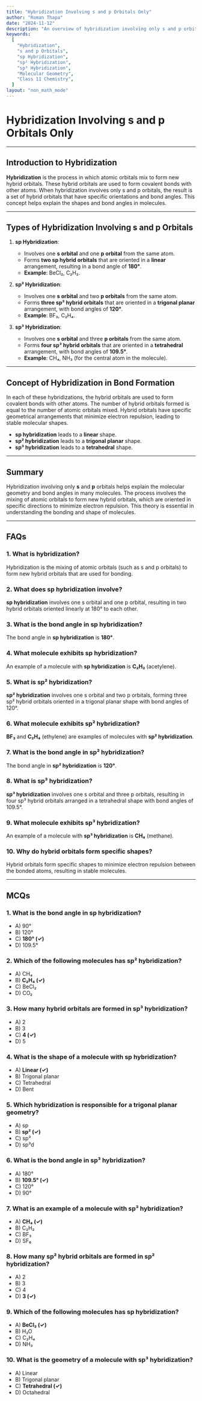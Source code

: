 ```yaml
---
title: "Hybridization Involving s and p Orbitals Only"
author: "Roman Thapa"
date: "2024-11-12"
description: "An overview of hybridization involving only s and p orbitals, explaining the concept, types of hybridization, and examples."
keywords:
  [
    "Hybridization",
    "s and p Orbitals",
    "sp Hybridization",
    "sp² Hybridization",
    "sp³ Hybridization",
    "Molecular Geometry",
    "Class 11 Chemistry",
  ]
layout: "non_math_mode"
---
```


# Hybridization Involving s and p Orbitals Only

---

## Introduction to Hybridization

**Hybridization** is the process in which atomic orbitals mix to form new hybrid orbitals. These hybrid orbitals are used to form covalent bonds with other atoms. When hybridization involves only s and p orbitals, the result is a set of hybrid orbitals that have specific orientations and bond angles. This concept helps explain the shapes and bond angles in molecules.

---

## Types of Hybridization Involving s and p Orbitals

1. **sp Hybridization**:

   - Involves one **s orbital** and one **p orbital** from the same atom.
   - Forms **two sp hybrid orbitals** that are oriented in a **linear** arrangement, resulting in a bond angle of **180°**.
   - **Example**: BeCl₂, C₂H₂.

2. **sp² Hybridization**:

   - Involves one **s orbital** and two **p orbitals** from the same atom.
   - Forms **three sp² hybrid orbitals** that are oriented in a **trigonal planar** arrangement, with bond angles of **120°**.
   - **Example**: BF₃, C₂H₄.

3. **sp³ Hybridization**:
   - Involves one **s orbital** and three **p orbitals** from the same atom.
   - Forms **four sp³ hybrid orbitals** that are oriented in a **tetrahedral** arrangement, with bond angles of **109.5°**.
   - **Example**: CH₄, NH₃ (for the central atom in the molecule).

---

## Concept of Hybridization in Bond Formation

In each of these hybridizations, the hybrid orbitals are used to form covalent bonds with other atoms. The number of hybrid orbitals formed is equal to the number of atomic orbitals mixed. Hybrid orbitals have specific geometrical arrangements that minimize electron repulsion, leading to stable molecular shapes.

- **sp hybridization** leads to a **linear** shape.
- **sp² hybridization** leads to a **trigonal planar** shape.
- **sp³ hybridization** leads to a **tetrahedral** shape.

---

## Summary

Hybridization involving only **s** and **p** orbitals helps explain the molecular geometry and bond angles in many molecules. The process involves the mixing of atomic orbitals to form new hybrid orbitals, which are oriented in specific directions to minimize electron repulsion. This theory is essential in understanding the bonding and shape of molecules.

---

## FAQs

### 1. What is hybridization?

Hybridization is the mixing of atomic orbitals (such as s and p orbitals) to form new hybrid orbitals that are used for bonding.

### 2. What does sp hybridization involve?

**sp hybridization** involves one s orbital and one p orbital, resulting in two hybrid orbitals oriented linearly at 180° to each other.

### 3. What is the bond angle in sp hybridization?

The bond angle in **sp hybridization** is **180°**.

### 4. What molecule exhibits sp hybridization?

An example of a molecule with **sp hybridization** is **C₂H₂** (acetylene).

### 5. What is sp² hybridization?

**sp² hybridization** involves one s orbital and two p orbitals, forming three sp² hybrid orbitals oriented in a trigonal planar shape with bond angles of 120°.

### 6. What molecule exhibits sp² hybridization?

**BF₃** and **C₂H₄** (ethylene) are examples of molecules with **sp² hybridization**.

### 7. What is the bond angle in sp² hybridization?

The bond angle in **sp² hybridization** is **120°**.

### 8. What is sp³ hybridization?

**sp³ hybridization** involves one s orbital and three p orbitals, resulting in four sp³ hybrid orbitals arranged in a tetrahedral shape with bond angles of 109.5°.

### 9. What molecule exhibits sp³ hybridization?

An example of a molecule with **sp³ hybridization** is **CH₄** (methane).

### 10. Why do hybrid orbitals form specific shapes?

Hybrid orbitals form specific shapes to minimize electron repulsion between the bonded atoms, resulting in stable molecules.

---

## MCQs

### 1. What is the bond angle in sp hybridization?

- A) 90°
- B) 120°
- C) **180° (✓)**
- D) 109.5°

### 2. Which of the following molecules has sp² hybridization?

- A) CH₄
- B) **C₂H₄ (✓)**
- C) BeCl₂
- D) CO₂

### 3. How many hybrid orbitals are formed in sp³ hybridization?

- A) 2
- B) 3
- C) **4 (✓)**
- D) 5

### 4. What is the shape of a molecule with sp hybridization?

- A) **Linear (✓)**
- B) Trigonal planar
- C) Tetrahedral
- D) Bent

### 5. Which hybridization is responsible for a trigonal planar geometry?

- A) sp
- B) **sp² (✓)**
- C) sp³
- D) sp³d

### 6. What is the bond angle in sp³ hybridization?

- A) 180°
- B) **109.5° (✓)**
- C) 120°
- D) 90°

### 7. What is an example of a molecule with sp³ hybridization?

- A) **CH₄ (✓)**
- B) C₂H₂
- C) BF₃
- D) SF₆

### 8. How many sp² hybrid orbitals are formed in sp² hybridization?

- A) 2
- B) 3
- C) 4
- D) **3 (✓)**

### 9. Which of the following molecules has sp hybridization?

- A) **BeCl₂ (✓)**
- B) H₂O
- C) C₂H₄
- D) NH₃

### 10. What is the geometry of a molecule with sp³ hybridization?

- A) Linear
- B) Trigonal planar
- C) **Tetrahedral (✓)**
- D) Octahedral
